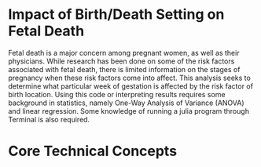 # Impact of Birth/Death Setting on Fetal Death

Fetal death is a major concern among pregnant women, as well as their physicians. While research has been done on some of the risk factors associated with fetal death, there is limited information on the stages of pregnancy when these risk factors come into affect. This analysis seeks to determine what particular week of gestation is affected by the risk factor of birth location.
Using this code or interpreting results requires some background in statistics, namely One-Way Analysis of Variance (ANOVA) and linear regression. Some knowledge of running a julia program through Terminal is also required.

# Core Technical Concepts
